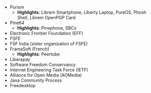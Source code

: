 - Purism
	- **Highlights**: Librem Smartphone, Liberty Laptop, PureOS, Phosh Shell, Librem OpenPGP Card
- Pine64
	- **Highlights**: Pinephone, SBCs
- Electronic Frontier Foundation (EFF)
- FSFE
- FSF India (sister organization of FSFE)
- FramaSoft (French)
	- **Highlights**: Peertube
- Liberapay
- Software Freedom Conservancy
- Internet Engineering Task Force (IETF)
- Alliance for Open Media (AOMedia)
- Java Community Process
- Freedesktop